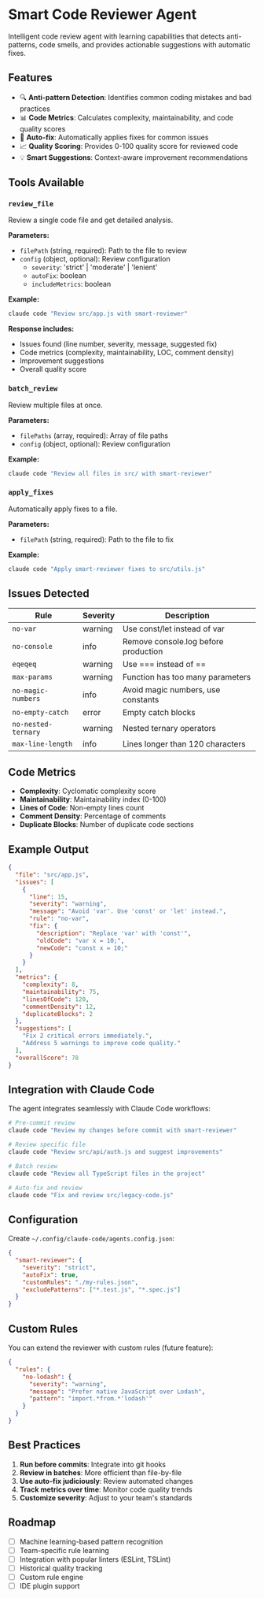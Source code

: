 # Smart Code Reviewer Agent

Intelligent code review agent with learning capabilities that detects anti-patterns, code smells, and provides actionable suggestions with automatic fixes.

## Features

- 🔍 **Anti-pattern Detection**: Identifies common coding mistakes and bad practices
- 📊 **Code Metrics**: Calculates complexity, maintainability, and code quality scores
- 🔧 **Auto-fix**: Automatically applies fixes for common issues
- 📈 **Quality Scoring**: Provides 0-100 quality score for reviewed code
- 💡 **Smart Suggestions**: Context-aware improvement recommendations

## Tools Available

### `review_file`
Review a single code file and get detailed analysis.

**Parameters:**
- `filePath` (string, required): Path to the file to review
- `config` (object, optional): Review configuration
  - `severity`: 'strict' | 'moderate' | 'lenient'
  - `autoFix`: boolean
  - `includeMetrics`: boolean

**Example:**
```bash
claude code "Review src/app.js with smart-reviewer"
```

**Response includes:**
- Issues found (line number, severity, message, suggested fix)
- Code metrics (complexity, maintainability, LOC, comment density)
- Improvement suggestions
- Overall quality score

### `batch_review`
Review multiple files at once.

**Parameters:**
- `filePaths` (array, required): Array of file paths
- `config` (object, optional): Review configuration

**Example:**
```bash
claude code "Review all files in src/ with smart-reviewer"
```

### `apply_fixes`
Automatically apply fixes to a file.

**Parameters:**
- `filePath` (string, required): Path to the file to fix

**Example:**
```bash
claude code "Apply smart-reviewer fixes to src/utils.js"
```

## Issues Detected

| Rule | Severity | Description |
|------|----------|-------------|
| `no-var` | warning | Use const/let instead of var |
| `no-console` | info | Remove console.log before production |
| `eqeqeq` | warning | Use === instead of == |
| `max-params` | warning | Function has too many parameters |
| `no-magic-numbers` | info | Avoid magic numbers, use constants |
| `no-empty-catch` | error | Empty catch blocks |
| `no-nested-ternary` | warning | Nested ternary operators |
| `max-line-length` | info | Lines longer than 120 characters |

## Code Metrics

- **Complexity**: Cyclomatic complexity score
- **Maintainability**: Maintainability index (0-100)
- **Lines of Code**: Non-empty lines count
- **Comment Density**: Percentage of comments
- **Duplicate Blocks**: Number of duplicate code sections

## Example Output

```json
{
  "file": "src/app.js",
  "issues": [
    {
      "line": 15,
      "severity": "warning",
      "message": "Avoid 'var'. Use 'const' or 'let' instead.",
      "rule": "no-var",
      "fix": {
        "description": "Replace 'var' with 'const'",
        "oldCode": "var x = 10;",
        "newCode": "const x = 10;"
      }
    }
  ],
  "metrics": {
    "complexity": 8,
    "maintainability": 75,
    "linesOfCode": 120,
    "commentDensity": 12,
    "duplicateBlocks": 2
  },
  "suggestions": [
    "Fix 2 critical errors immediately.",
    "Address 5 warnings to improve code quality."
  ],
  "overallScore": 78
}
```

## Integration with Claude Code

The agent integrates seamlessly with Claude Code workflows:

```bash
# Pre-commit review
claude code "Review my changes before commit with smart-reviewer"

# Review specific file
claude code "Review src/api/auth.js and suggest improvements"

# Batch review
claude code "Review all TypeScript files in the project"

# Auto-fix and review
claude code "Fix and review src/legacy-code.js"
```

## Configuration

Create `~/.config/claude-code/agents.config.json`:

```json
{
  "smart-reviewer": {
    "severity": "strict",
    "autoFix": true,
    "customRules": "./my-rules.json",
    "excludePatterns": ["*.test.js", "*.spec.js"]
  }
}
```

## Custom Rules

You can extend the reviewer with custom rules (future feature):

```json
{
  "rules": {
    "no-lodash": {
      "severity": "warning",
      "message": "Prefer native JavaScript over Lodash",
      "pattern": "import.*from.*'lodash'"
    }
  }
}
```

## Best Practices

1. **Run before commits**: Integrate into git hooks
2. **Review in batches**: More efficient than file-by-file
3. **Use auto-fix judiciously**: Review automated changes
4. **Track metrics over time**: Monitor code quality trends
5. **Customize severity**: Adjust to your team's standards

## Roadmap

- [ ] Machine learning-based pattern recognition
- [ ] Team-specific rule learning
- [ ] Integration with popular linters (ESLint, TSLint)
- [ ] Historical quality tracking
- [ ] Custom rule engine
- [ ] IDE plugin support
